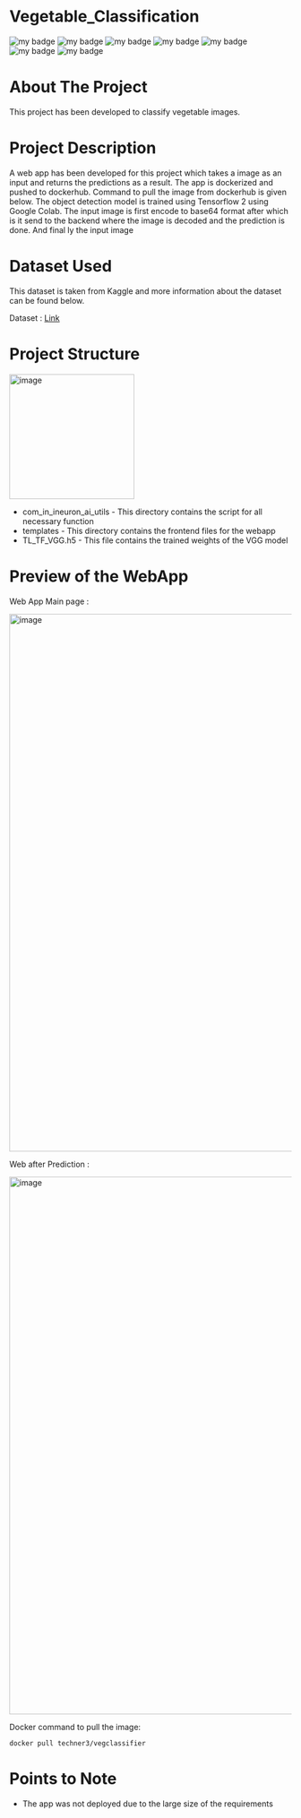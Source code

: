 # Vegetable_Classification
![my badge](https://img.shields.io/badge/Python-3-blue)
![my badge](https://img.shields.io/badge/Deep-Learning-brightgreen)
![my badge](https://img.shields.io/badge/Flask-App-green)
![my badge](https://img.shields.io/badge/Image-Classification-yellowgreen)
![my badge](https://img.shields.io/badge/Tensorflow-2-orange)
![my badge](https://img.shields.io/badge/-Docker-purple)
![my badge](https://img.shields.io/badge/-GIT-green)

# About The Project

This project has been developed to classify vegetable images.

# Project Description 

A web app has been developed for this project which takes a image as an input and returns the predictions as a result. The app is dockerized and pushed to dockerhub. Command to pull the image from dockerhub is given below. The object detection model is trained using Tensorflow 2 using Google Colab. The input image is first encode to base64 format after which is it send to the backend where the image is decoded and the prediction is done. And final ly the input image 

# Dataset Used

This dataset is taken from Kaggle and more information about the dataset can be found below.

Dataset : [Link](https://www.kaggle.com/datasets/misrakahmed/vegetable-image-dataset)

# Project Structure


<img width="223" alt="image" src="https://user-images.githubusercontent.com/58848985/169962590-ab070ba9-6002-4c02-8665-cadd9d9b7de0.png">


* com_in_ineuron_ai_utils - This directory contains the script for all necessary function
* templates - This directory contains the frontend files for the webapp
* TL_TF_VGG.h5 - This file contains the trained weights of the VGG model

# Preview of the WebApp

Web App Main page :

<img width="960" alt="image" src="https://user-images.githubusercontent.com/58848985/161686467-240d553e-17c3-471b-974d-9a5e786e0edb.png">

Web after Prediction : 

<img width="960" alt="image" src="https://user-images.githubusercontent.com/58848985/161686649-ecd0019d-6b09-4464-8cf8-e838facf270b.png">

Docker command to pull the image:

```docker pull techner3/vegclassifier```

# Points to Note

* The app was not deployed due to the large size of the requirements
